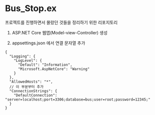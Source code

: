 # Bus_Stop.ex
프로젝트를 진행하면서 몰랐던 것들을 정리하기 위한 리포지토리


1. ASP.NET Core 웹앱(Model-view-Controller) 생성

2. appsettings.json 에서 연결 문자열 추가

```
{
  "Logging": {
    "LogLevel": {
      "Default": "Information",
      "Microsoft.AspNetCore": "Warning"
    }
  },
  "AllowedHosts": "*",
  // 이 부분부터 추가
  "ConnectionStrings": {
    "DefaultConnection": "server=localhost;port=3306;database=bus;user=root;password=12345;"
  }
}
```
